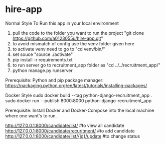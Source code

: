 # hire-app

Normal Style
To Run this app in your local environment 
1) pull the code to the folder you want to run the project "git clone https://github.com/a0123055u/hire-app.git"
2) to avoid mismatch of config use the venv folder given here 
3) to activate venv need to go to "cd venv/bin/"
4) set souce "source ./activate" 
5) pip install -r requirements.txt
5) to run server go to recruitment_app folder as "cd ../../recruitment_app/"
6) python manage.py runserver 


Prerequisite:
Python and pip package manager: https://packaging.python.org/en/latest/tutorials/installing-packages/



Docker Style 
sudo docker build --tag python-django-recruitment_app .
sudo docker run --publish 8000:8000 python-django-recruitment_app

Prerequisite:
Install Docker and Docker-Compose into the local machine where one want's to run.

http://127.0.0.1:8000/candidate/list/ #to view all candidate 
http://127.0.0.1:8000/candidate/recuritment/  #to add candidate
http://127.0.0.1:8000/candidate/list/{id}/update #to change status 
